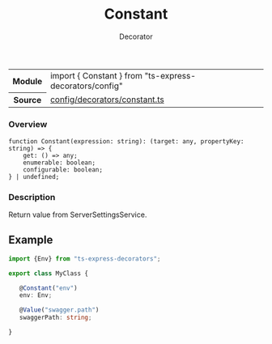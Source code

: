 <header class="symbol-info-header">    <h1 id="constant">Constant</h1>    <label class="symbol-info-type-label decorator">Decorator</label>      </header>
<section class="symbol-info">      <table class="is-full-width">        <tbody>        <tr>          <th>Module</th>          <td>            <div class="lang-typescript">                <span class="token keyword">import</span> { Constant }                 <span class="token keyword">from</span>                 <span class="token string">"ts-express-decorators/config"</span>                            </div>          </td>        </tr>        <tr>          <th>Source</th>          <td>            <a href="https://romakita.github.io/ts-express-decorators/#//blob/v2.15.3/src/config/decorators/constant.ts#L0-L0">                config/decorators/constant.ts            </a>        </td>        </tr>                </tbody>      </table>    </section>

### Overview

<pre><code class="typescript-lang">function <span class="token function">Constant</span><span class="token punctuation">(</span>expression<span class="token punctuation">:</span> <span class="token keyword">string</span><span class="token punctuation">)</span><span class="token punctuation">:</span> <span class="token punctuation">(</span>target<span class="token punctuation">:</span> <span class="token keyword">any</span><span class="token punctuation">,</span> propertyKey<span class="token punctuation">:</span> <span class="token keyword">string</span><span class="token punctuation">)</span> => <span class="token punctuation">{</span>
    get<span class="token punctuation">:</span> <span class="token punctuation">(</span><span class="token punctuation">)</span> => <span class="token keyword">any</span><span class="token punctuation">;</span>
    enumerable<span class="token punctuation">:</span> <span class="token keyword">boolean</span><span class="token punctuation">;</span>
    configurable<span class="token punctuation">:</span> <span class="token keyword">boolean</span><span class="token punctuation">;</span>
<span class="token punctuation">}</span> | undefined<span class="token punctuation">;</span>
</code></pre>

### Description

Return value from ServerSettingsService.

## Example

```typescript
import {Env} from "ts-express-decorators";

export class MyClass {

   @Constant("env")
   env: Env;

   @Value("swagger.path")
   swaggerPath: string;

}
```
